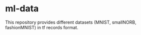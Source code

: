 # ml-data
This repository provides different datasets (MNIST, smallNORB, fashionMNIST) in tf records format.
